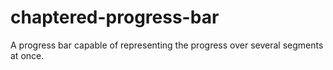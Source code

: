 # chaptered-progress-bar
A progress bar capable of representing the progress over several segments at once.
